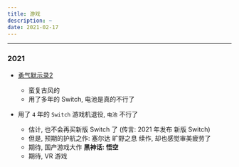```yaml
---
title: 游戏
description: ~
date: 2021-02-17
---
```


------------------

### 2021

* [勇气默示录2](https://baike.baidu.com/item/勇气默示录2)
  - 蛮复古风的
  - 用了多年的 Switch, 电池是真的不行了

* 用了 `4` 年的 `Switch` 游戏机退役, `电池` 不行了
  - 估计, 也不会再买新版 Switch 了 (传言: 2021 年发布 新版 Switch)
  - 但是, 预期的护航之作: 塞尔达 旷野之息 续作, 却也感觉审美疲劳了
  - 期待, 国产游戏大作 **黑神话: 悟空**
  - 期待, VR 游戏
